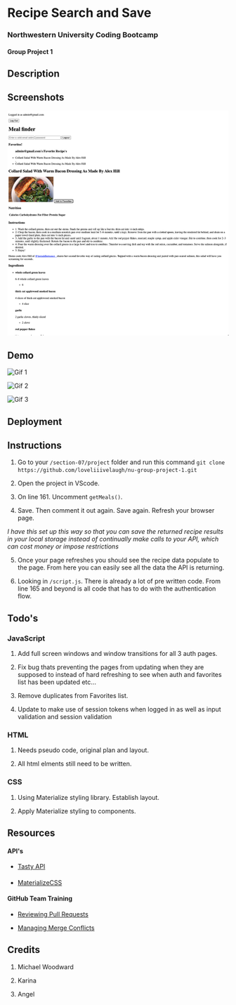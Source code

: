# Recipe Search and Save
### Northwestern University Coding Bootcamp
#### Group Project 1

## Description

## Screenshots

![Screenshot 1](/screenshot1.png)

## Demo

![Gif 1](/project-prelim1.gif)

![Gif 2](/project-prelim2.gif)

![Gif 3](/project-prelim3.gif)


## Deployment


## Instructions

1. Go to your `/section-07/project` folder and run this command
`git clone https://github.com/loveliiivelaugh/nu-group-project-1.git`

2. Open the project in VScode.

3. On line 161. Uncomment `getMeals()`.

4. Save. Then comment it out again. Save again. Refresh your browser page.

*I have this set up this way so that you can save the returned recipe results in your local storage instead of continually make calls to your API, which can cost money or impose restrictions*

5. Once your page refreshes you should see the recipe data populate to the page. From here you can easily see all the data the API is returning.

6. Looking in `/script.js`. There is already a lot of pre written code. From line 165 and beyond is all code that has to do with the authentication flow.

## Todo's
### JavaScript

1. Add full screen windows and window transitions for all 3 auth pages.

2. Fix bug thats preventing the pages from updating when they are supposed to instead of hard refreshing to see when auth and favorites list has been updated etc...

3. Remove duplicates from Favorites list.

4. Update to make use of session tokens when logged in as well as input validation and session validation

### HTML

1. Needs pseudo code, original plan and layout.

2. All html elments still need to be written.

### CSS

1. Using Materialize styling library. Establish layout.

2. Apply Materialize styling to components.

## Resources

#### API's

* [Tasty API](https://rapidapi.com/apidojo/api/tasty)

####

* [MaterializeCSS](https://materializecss.com/getting-started.html)

#### GitHub Team Training

* [Reviewing Pull Requests](https://lab.github.com/githubtraining/reviewing-pull-requests)

* [Managing Merge Conflicts](https://lab.github.com/githubtraining/managing-merge-conflicts)

## Credits

1. Michael Woodward

2. Karina

3. Angel